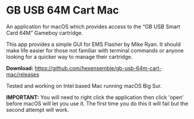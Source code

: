 # GB USB 64M Cart Mac

An application for macOS which provides access to the “GB USB Smart Card 64M” Gameboy cartridge.

This app provides a simple GUI for EMS Flasher by Mike Ryan. It should make life easier for those not familiar with terminal commands or anyone looking for a quicker way to manage their cartridge.

**Download:** https://github.com/hexensemble/gb-usb-64m-cart-mac/releases

Tested and working on Intel based Mac running macOS Big Sur.

**IMPORTANT:** You will need to right click the application then click 'open' before macOS will let you use it. The first time you do this it will fail but the second attempt will work.
